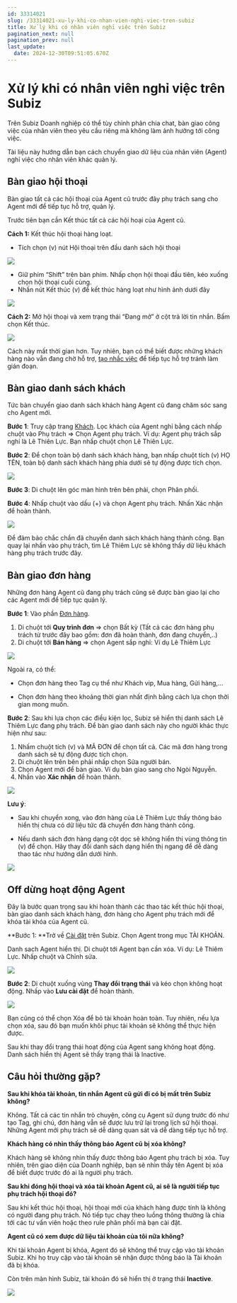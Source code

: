 ```yaml
---
id: 33314021
slug: /33314021-xu-ly-khi-co-nhan-vien-nghi-viec-tren-subiz
title: Xử lý khi có nhân viên nghỉ việc trên Subiz
pagination_next: null
pagination_prev: null
last_update:
  date: 2024-12-30T09:51:05.670Z
---
```


# Xử lý khi có nhân viên nghỉ việc trên Subiz


Trên Subiz Doanh nghiệp có thể tùy chỉnh phân chia chat, bàn giao công việc của nhân viên theo yêu cầu riêng mà không làm ảnh hưởng tới công việc. 

Tài liệu này hướng dẫn bạn cách chuyển giao dữ liệu của nhân viên (Agent) nghỉ việc cho nhân viên khác quản lý.
## Bàn giao hội thoại


Bàn giao tất cả các hội thoại của Agent cũ trước đây phụ trách sang cho Agent mới để tiếp tục hỗ trợ, quản lý.

Trước tiên bạn cần Kết thúc tất cả các hội hoại của Agent cũ.

**Cách 1:** Kết thúc hội thoại hàng loạt.

- Tích chọn (v) nút Hội thoại trên đầu danh sách hội thoại


![](https://vcdn.subiz-cdn.com/file/fisgdfijhgjcktfbwmnd_acpxkgumifuoofoosble/unnamed.png)


- Giữ phím “Shift” trên bàn phím. Nhấp chọn hội thoại đầu tiên, kéo xuống chọn hội thoại cuối cùng.
- Nhấn nút Kết thúc (v) để kết thúc hàng loạt như hình ảnh dưới đây


![](https://vcdn.subiz-cdn.com/file/fisgdfijkgkmvumzoofw_acpxkgumifuoofoosble/unnamed.png)


**Cách 2:** Mở hội thoại và xem trạng thái “Đang mở” ở cột trả lời tin nhắn. Bấm chọn Kết thúc.


![](https://vcdn.subiz-cdn.com/file/fisgdfijouihxeghqypt_acpxkgumifuoofoosble/unnamed.png)


Cách này mất thời gian hơn. Tuy nhiên, bạn có thể biết được những khách hàng nào vẫn đang chờ hỗ trợ, [tạo nhắc việc](https://subiz.com.vn/docs/2039731542-nhac-viec-can-lam) để tiếp tục hỗ trợ tránh làm gián đoạn.
## Bàn giao danh sách khách


Tức bàn chuyển giao danh sách khách hàng Agent cũ đang chăm sóc sang cho Agent mới.

**Bước 1**: Truy cập trang [Khách](https://app.subiz.com.vn/lead). Lọc khách của Agent nghỉ bằng cách nhấp chuột vào Phụ trách => Chọn Agent phụ trách. Ví dụ: Agent phụ trách sắp nghỉ là Lê Thiên Lực. Bạn nhấp chuột chọn Lê Thiên Lực.

**Bước 2**: Để chọn toàn bộ danh sách khách hàng, bạn nhấp chuột tích (v) HỌ TÊN, toàn bộ danh sách khách hàng phía dưới sẽ tự động được tích chọn.


![](https://vcdn.subiz-cdn.com/file/fisgdfijtqftpolcudno_acpxkgumifuoofoosble/unnamed.png)


**Bước 3**: Di chuột lên góc màn hình trên bên phải, chọn Phân phối.

**Bước 4**: Nhấp chuột vào dấu (+) và chọn Agent phụ trách. Nhấn Xác nhận để hoàn thành.


![](https://vcdn.subiz-cdn.com/file/fisgdfijxchhfolsdsmt_acpxkgumifuoofoosble/unnamed.png)


Để đảm bảo chắc chắn đã chuyển danh sách khách hàng thành công. Bạn quay lại nhấn vào phụ trách, tìm Lê Thiêm Lực sẽ không thấy dữ liệu khách hàng phụ trách trước đây.
## Bàn giao đơn hàng


Những đơn hàng Agent cũ đang phụ trách cũng sẽ được bàn giao lại cho các Agent mới để tiếp tục quản lý.

**Bước 1**: Vào phần [Đơn hàng](https://app.subiz.com.vn/orders).

01. Di chuột tới **Quy trình đơn** => chọn Bất kỳ (Tất cả các đơn hàng phụ trách từ trước đây bao gồm: đơn đã hoàn thành, đơn đang chuyển,..)
11. Di chuột tới **Bán hàng** => chọn Agent sắp nghỉ: Ví dụ Lê Thiêm Lực


![](https://vcdn.subiz-cdn.com/file/fisgdfikaunhiybdtrdy_acpxkgumifuoofoosble/unnamed.png)


Ngoài ra, có thể:

- Chọn đơn hàng theo Tag cụ thể như Khách vip, Mua hàng, Gửi hàng,...

- Chọn đơn hàng theo khoảng thời gian nhất định bằng cách lựa chọn thời gian mong muốn. 

**Bước 2**: Sau khi lựa chọn các điều kiện lọc, Subiz sẽ hiển thị danh sách Lê Thiêm Lực đang phụ trách. Để bàn giao danh sách này cho người khác thực hiện như sau:

01. Nhấm chuột tích (v) và MÃ ĐƠN để chọn tất cả. Các mã đơn hàng trong danh sách sẽ tự động được tích chọn.
11. Di chuột lên trên bên phải nhấp chọn Sửa người bán.
21. Chọn Agent mới để bàn giao. Ví dụ bàn giao sang cho Ngòi Nguyễn.
31. Nhấn vào **Xác nhận** để hoàn thành.


![](https://vcdn.subiz-cdn.com/file/fisgdfikfgpgbrqpywhd_acpxkgumifuoofoosble/unnamed.png)


**Lưu ý**:

- Sau khi chuyển xong, vào đơn hàng của Lê Thiêm Lực thấy thông báo hiển thị chưa có dữ liệu tức đã chuyển đơn hàng thành công.

- Nếu danh sách đơn hàng dạng cột dọc sẽ không hiển thị vùng thông tin (v) để chọn. Hãy thay đổi danh sách dạng hiển thị ngang để dễ dàng thao tác như hướng dẫn dưới hình.


![](https://vcdn.subiz-cdn.com/file/fisgdfikjtioyqbcbwlw_acpxkgumifuoofoosble/unnamed.png)

## Off dừng hoạt động Agent


Đây là bước quan trọng sau khi hoàn thành các thao tác kết thúc hội thoại, bàn giao danh sách khách hàng, đơn hàng cho Agent phụ trách mới để khóa tài khóa của Agent cũ.

**Bước 1: **Trở về [Cài đặt](https://app.subiz.com.vn/settings/) trên Subiz. Chọn Agent trong mục TÀI KHOẢN.

Danh sach Agent hiển thị. Di chuột tới Agent bạn cần xóa. Ví dụ: Lê Thiêm Lực. Nhấp chuột và Chỉnh sửa. 


![](https://vcdn.subiz-cdn.com/file/fisgdfiknitsglsugvis_acpxkgumifuoofoosble/unnamed.png)


**Bước 2**: Di chuột xuống vùng **Thay đổi trạng thái** và kéo chọn không hoạt động. Nhấp vào **Lưu cài đặt** để hoàn thành.


![](https://vcdn.subiz-cdn.com/file/fisgdfikqiimdxqjftzy_acpxkgumifuoofoosble/unnamed.png)


Bạn cũng có thể chọn Xóa để bỏ tài khoản hoàn toàn. Tuy nhiên, nếu lựa chọn xóa, sau đó bạn muốn khôi phục tài khoản sẽ không thể thực hiện được.

Sau khi thay đổi trạng thái hoạt động của Agent sang không hoạt động. Danh sách hiển thị Agent sẽ thấy trạng thái là Inactive.
## Câu hỏi thường gặp? 


**Sau khi khóa tài khoản, tin nhắn Agent cũ gửi đi có bị mất trên Subiz không?**

Không. Tất cả các tin nhắn trò chuyện, công cụ Agent sử dụng trước đó như tạo Tag, ghi chú, đơn hàng vẫn sẽ được lưu trữ lại trong lịch sử hội thoại. Những Agent mới phụ trách sẽ dễ dàng quan sát và dễ dàng tiếp tục hỗ trợ. 

**Khách hàng có nhìn thấy thông báo Agent cũ bị xóa không?**

Khách hàng sẽ không nhìn thấy được thông báo Agent phụ trách bị xóa. Tuy nhiên, trên giao diện của Doanh nghiệp, bạn sẽ nhìn thấy tên Agent bị xóa để biết được trước đó ai là người phụ trách. 

**Sau khi đóng hội thoại và xóa tài khoản Agent cũ, ai sẽ là người tiếp tục phụ trách hội thoại đó?**

Sau khi kết thúc hội thoại, hội thoại mới của khách hàng được tính là không có người đang phụ trách. Nó tiếp tục chạy theo luồng thông thường là chia tới các tư vấn viên hoặc theo rule phân phối mà bạn cài đặt. 

**Agent cũ có xem được dữ liệu tài khoản của tôi nữa không?**

Khi tài khoản Agent bị khóa, Agent đó sẽ không thể truy cập vào tài khoản Subiz. Khi họ truy cập vào tài khoản sẽ nhận được thông báo là Tài khoản đã bị khóa.

Còn trên màn hình Subiz, tài khoản đó sẽ hiển thị ở trạng thái **Inactive**.


![](https://vcdn.subiz-cdn.com/file/fisgdfiktcmovcbzbfcc_acpxkgumifuoofoosble/unnamed.png)